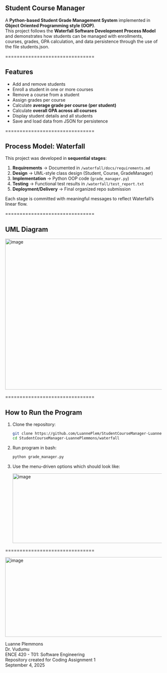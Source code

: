 ## Student Course Manager

A **Python-based Student Grade Management System** implemented in **Object Oriented Programming style (OOP)**.  
This project follows the **Waterfall Software Development Process Model** and demonstrates how students can be managed with enrollments, courses, grades, GPA calculation, and data persistence through the use of the file students.json.  

===============================

## Features
- Add and remove students  
- Enroll a student in one or more courses  
- Remove a course from a student  
- Assign grades per course  
- Calculate **average grade per course (per student)**  
- Calculate **overall GPA across all courses**  
- Display student details and all students  
- Save and load data from JSON for persistence  


===============================

## Process Model: Waterfall

This project was developed in **sequential stages**:

1. **Requirements** → Documented in `/waterfall/docs/requirements.md`  
2. **Design** → UML-style class design (Student, Course, GradeManager)  
3. **Implementation** → Python OOP code (`grade_manager.py`)  
4. **Testing** → Functional test results in `/waterfall/test_report.txt`  
5. **Deployment/Delivery** → Final organized repo submission  

Each stage is committed with meaningful messages to reflect Waterfall’s linear flow.

===============================

## UML Diagram  
<img width="905" height="485" alt="image" src="https://github.com/user-attachments/assets/7c49e940-1ea3-4772-930e-137170e35cc2" />

===============================

## How to Run the Program

1. Clone the repository:
   ```bash
   git clone https://github.com/LuannePlem/StudentCourseManager-LuannePlemmons.git
   cd StudentCourseManager-LuannePlemmons/waterfall
2. Run program in bash:
   ```bash
   python grade_manager.py
3. Use the menu-driven options which should look like:
   
   <img width="504" height="224" alt="image" src="https://github.com/user-attachments/assets/8222a6bd-ba77-47ca-8a14-35710ea67fba" />

===============================

<img width="805" height="256" alt="image" src="https://github.com/user-attachments/assets/d76d687e-44ed-47ba-9227-d3a9e7225886" />

Luanne Plemmons  
Dr. Vudumu  
ENCE 420 - T01: Software Engineering  
Repository created for Coding Assignment 1  
September 4, 2025
